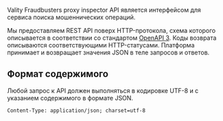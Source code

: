 Vality Fraudbusters proxy inspector API является интерфейсом для 
сервиса поиска мошеннических операций.

Мы предоставляем REST API поверх HTTP-протокола, схема которого описывается в
соответствии со стандартом [OpenAPI 3][OAS3].
Коды возврата описываются соответствующими HTTP-статусами. Платформа принимает и
возвращает значения JSON в теле запросов и ответов.

[OAS3]: https://swagger.io/specification/

## Формат содержимого

Любой запрос к API должен выполняться в кодировке UTF-8 и с указанием
содержимого в формате JSON.

```
Content-Type: application/json; charset=utf-8
```
